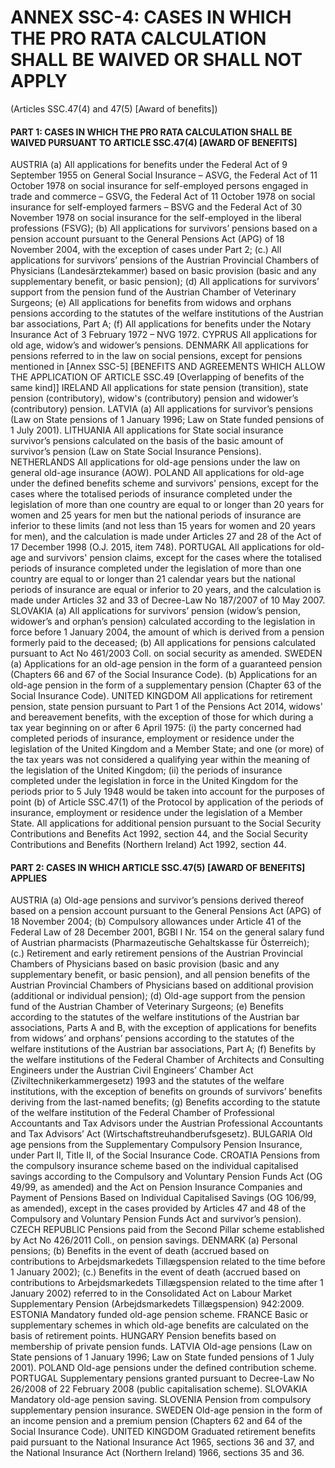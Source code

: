 
# ANNEX SSC-4: CASES IN WHICH THE PRO RATA CALCULATION SHALL BE WAIVED OR SHALL NOT APPLY
(Articles SSC.47(4) and 47(5) [Award of benefits])
#### PART 1: CASES IN WHICH THE PRO RATA CALCULATION SHALL BE WAIVED PURSUANT TO ARTICLE SSC.47(4) [AWARD OF BENEFITS]
AUSTRIA
    (a) All applications for benefits under the Federal Act of 9 September 1955 on General Social Insurance – ASVG, the Federal Act of 11 October 1978 on social insurance for self-employed persons engaged in trade and commerce – GSVG, the Federal Act of 11 October 1978 on social insurance for self-employed farmers – BSVG and the Federal Act of 30 November 1978 on social insurance for the self-employed in the liberal professions (FSVG);
    (b) All applications for survivors’ pensions based on a pension account pursuant to the General Pensions Act (APG) of 18 November 2004, with the exception of cases under Part 2;
    (c.) All applications for survivors’ pensions of the Austrian Provincial Chambers of Physicians (Landesärztekammer) based on basic provision (basic and any supplementary benefit, or basic pension);
    (d) All applications for survivors’ support from the pension fund of the Austrian Chamber of Veterinary Surgeons;
    (e) All applications for benefits from widows and orphans pensions according to the statutes of the welfare institutions of the Austrian bar associations, Part A;
    (f) All applications for benefits under the Notary Insurance Act of 3 February 1972 – NVG 1972.
CYPRUS
    All applications for old age, widow’s and widower’s pensions.
DENMARK
    All applications for pensions referred to in the law on social pensions, except for pensions mentioned in [Annex SSC-5] [BENEFITS AND AGREEMENTS WHICH ALLOW THE APPLICATION OF ARTICLE SSC.49 [Overlapping of benefits of the same kind]]
IRELAND
    All applications for state pension (transition), state pension (contributory), widow's (contributory) pension and widower’s (contributory) pension.
LATVIA
    (a) All applications for survivor’s pensions (Law on State pensions of 1 January 1996; Law on State funded pensions of 1 July 2001).
LITHUANIA
    All applications for State social insurance survivor’s pensions calculated on the basis of the basic amount of survivor’s pension (Law on State Social Insurance Pensions).
NETHERLANDS
    All applications for old-age pensions under the law on general old-age insurance (AOW).
POLAND
    All applications for old-age under the defined benefits scheme and survivors' pensions, except for the cases where the totalised periods of insurance completed under the legislation of more than one country are equal to or longer than 20 years for women and 25 years for men but the national periods of insurance are inferior to these limits (and not less than 15 years for women and 20 years for men), and the calculation is made under Articles 27 and 28 of the Act of 17 December 1998 (O.J. 2015, item 748).
PORTUGAL
    All applications for old-age and survivors' pension claims, except for the cases where the totalised periods of insurance completed under the legislation of more than one country are equal to or longer than 21 calendar years but the national periods of insurance are equal or inferior to 20 years, and the calculation is made under Articles 32 and 33 of Decree-Law No 187/2007 of 10 May 2007.
SLOVAKIA
    (a) All applications for survivors’ pension (widow’s pension, widower’s and orphan’s pension) calculated according to the legislation in force before 1 January 2004, the amount of which is derived from a pension formerly paid to the deceased;
    (b) All applications for pensions calculated pursuant to Act No 461/2003 Coll. on social security as amended.
SWEDEN
    (a) Applications for an old-age pension in the form of a guaranteed pension (Chapters 66 and 67 of the Social Insurance Code).
    (b) Applications for an old-age pension in the form of a supplementary pension (Chapter 63 of the Social Insurance Code).
UNITED KINGDOM
    All applications for retirement pension, state pension pursuant to Part 1 of the Pensions Act 2014, widows' and bereavement benefits, with the exception of those for which during a tax year beginning on or after 6 April 1975:
    (i) the party concerned had completed periods of insurance, employment or residence under the legislation of the United Kingdom and a Member State; and one (or more) of the tax years was not considered a qualifying year within the meaning of the legislation of the United Kingdom;
    (ii) the periods of insurance completed under the legislation in force in the United Kingdom for the periods prior to 5 July 1948 would be taken into account for the purposes of point (b) of Article SSC.47(1) of the Protocol by application of the periods of insurance, employment or residence under the legislation of a Member State.
    All applications for additional pension pursuant to the Social Security Contributions and Benefits Act 1992, section 44, and the Social Security Contributions and Benefits (Northern Ireland) Act 1992, section 44.

#### PART 2: CASES IN WHICH ARTICLE SSC.47(5) [AWARD OF BENEFITS] APPLIES
AUSTRIA
    (a) Old-age pensions and survivor’s pensions derived thereof based on a pension account pursuant to the General Pensions Act (APG) of 18 November 2004;
    (b) Compulsory allowances under Article 41 of the Federal Law of 28 December 2001, BGBl I Nr. 154 on the general salary fund of Austrian pharmacists (Pharmazeutische Gehaltskasse für Österreich);
    (c.) Retirement and early retirement pensions of the Austrian Provincial Chambers of Physicians based on basic provision (basic and any supplementary benefit, or basic pension), and all pension benefits of the Austrian Provincial Chambers of Physicians based on additional provision (additional or individual pension);
    (d) Old-age support from the pension fund of the Austrian Chamber of Veterinary Surgeons;
    (e) Benefits according to the statutes of the welfare institutions of the Austrian bar associations, Parts A and B, with the exception of applications for benefits from widows’ and orphans’ pensions according to the statutes of the welfare institutions of the Austrian bar associations, Part A;
    (f) Benefits by the welfare institutions of the Federal Chamber of Architects and Consulting Engineers under the Austrian Civil Engineers’ Chamber Act (Ziviltechnikerkammergesetz) 1993 and the statutes of the welfare institutions, with the exception of benefits on grounds of survivors’ benefits deriving from the last-named benefits;
    (g) Benefits according to the statute of the welfare institution of the Federal Chamber of Professional Accountants and Tax Advisors under the Austrian Professional Accountants and Tax Advisors’ Act (Wirtschaftstreuhandberufsgesetz).
BULGARIA
    Old age pensions from the Supplementary Compulsory Pension Insurance, under Part II, Title II, of the Social Insurance Code.
CROATIA
    Pensions from the compulsory insurance scheme based on the individual capitalised savings according to the Compulsory and Voluntary Pension Funds Act (OG 49/99, as amended) and the Act on Pension Insurance Companies and Payment of Pensions Based on Individual Capitalised Savings (OG 106/99, as amended), except in the cases provided by Articles 47 and 48 of the Compulsory and Voluntary Pension Funds Act and survivor’s pension).
CZECH REPUBLIC
    Pensions paid from the Second Pillar scheme established by Act No 426/2011 Coll., on pension savings.
DENMARK
    (a) Personal pensions;
    (b) Benefits in the event of death (accrued based on contributions to Arbejdsmarkedets Tillægspension related to the time before 1 January 2002);
    (c.) Benefits in the event of death (accrued based on contributions to Arbejdsmarkedets Tillægspension related to the time after 1 January 2002) referred to in the Consolidated Act on Labour Market Supplementary Pension (Arbejdsmarkedets Tillægspension) 942:2009.
ESTONIA
    Mandatory funded old-age pension scheme.
FRANCE
    Basic or supplementary schemes in which old-age benefits are calculated on the basis of retirement points.
HUNGARY
    Pension benefits based on membership of private pension funds.
LATVIA
    Old-age pensions (Law on State pensions of 1 January 1996; Law on State funded pensions of 1 July 2001).
POLAND
    Old-age pensions under the defined contribution scheme.
PORTUGAL
    Supplementary pensions granted pursuant to Decree-Law No 26/2008 of 22 February 2008 (public capitalisation scheme).
SLOVAKIA
    Mandatory old-age pension saving.
SLOVENIA
    Pension from compulsory supplementary pension insurance.
SWEDEN
    Old-age pension in the form of an income pension and a premium pension (Chapters 62 and 64 of the Social Insurance Code).
UNITED KINGDOM
    Graduated retirement benefits paid pursuant to the National Insurance Act 1965, sections 36 and 37, and the National Insurance Act (Northern Ireland) 1966, sections 35 and 36.
